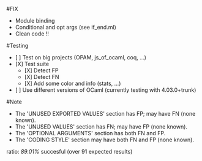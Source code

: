 #FIX
- Module binding
- Conditional and opt args (see if_end.ml)
- Clean code !!

#Testing
- \[ \] Test on big projects (OPAM, js_of_ocaml, coq, ...)
- \[X\] Test suite
	+ \[X\] Detect FP
	+ \[X\] Detect FN
	+ \[X\] Add some color and info (stats, ...)
- \[ \] Use different versions of OCaml (currently testing with 4.03.0+trunk)


#Note
- The 'UNUSED EXPORTED VALUES' section has FP; may have FN (none known).
- The 'UNUSED VALUES' section has FN; may have FP (none known).
- The 'OPTIONAL ARGUMENTS' section has both FN and FP.
- The 'CODING STYLE' section may have both FN and FP (none known).

ratio: *89.01%* succesful (over 91 expected results)
